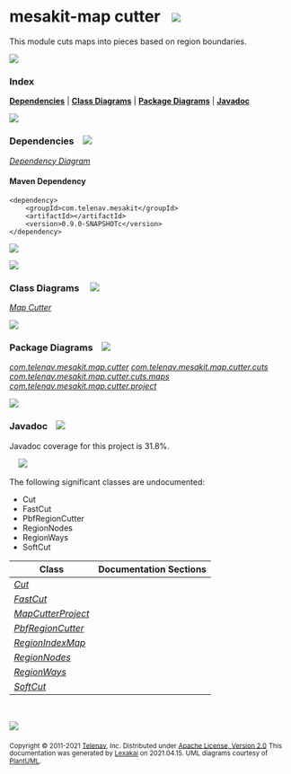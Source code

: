 # mesakit-map cutter &nbsp;&nbsp;![](https://www.kivakit.org/images/gears-40.png)

This module cuts maps into pieces based on region boundaries.

![](https://www.kivakit.org/images/horizontal-line.png)

### Index



[**Dependencies**](#dependencies) | [**Class Diagrams**](#class-diagrams) | [**Package Diagrams**](#package-diagrams) | [**Javadoc**](#javadoc)

![](https://www.kivakit.org/images/horizontal-line.png)

### Dependencies <a name="dependencies"></a> &nbsp;&nbsp; ![](https://www.kivakit.org/images/dependencies-40.png)

[*Dependency Diagram*](documentation/diagrams/dependencies.svg)

#### Maven Dependency

    <dependency>
        <groupId>com.telenav.mesakit</groupId>
        <artifactId></artifactId>
        <version>0.9.0-SNAPSHOTc</version>
    </dependency>

![](https://www.kivakit.org/images/short-horizontal-line.png)

[//]: # (start-user-text)



[//]: # (end-user-text)

![](https://www.kivakit.org/images/short-horizontal-line.png)

### Class Diagrams <a name="class-diagrams"></a> &nbsp; &nbsp; ![](https://www.kivakit.org/images/diagram-48.png)

[*Map Cutter*](documentation/diagrams/diagram-map-cutter.svg)

![](https://www.kivakit.org/images/short-horizontal-line.png)

### Package Diagrams <a name="package-diagrams"></a> &nbsp;&nbsp; ![](https://www.kivakit.org/images/box-40.png)

[*com.telenav.mesakit.map.cutter*](documentation/diagrams/com.telenav.mesakit.map.cutter.svg)
[*com.telenav.mesakit.map.cutter.cuts*](documentation/diagrams/com.telenav.mesakit.map.cutter.cuts.svg)
[*com.telenav.mesakit.map.cutter.cuts.maps*](documentation/diagrams/com.telenav.mesakit.map.cutter.cuts.maps.svg)
[*com.telenav.mesakit.map.cutter.project*](documentation/diagrams/com.telenav.mesakit.map.cutter.project.svg)

![](https://www.kivakit.org/images/short-horizontal-line.png)

### Javadoc <a name="javadoc"></a> &nbsp;&nbsp; ![](https://www.kivakit.org/images/books-40.png)

Javadoc coverage for this project is 31.8%.

&nbsp; &nbsp;  ![](https://www.kivakit.org/images/meter-30-12.png)

The following significant classes are undocumented:

- Cut
- FastCut
- PbfRegionCutter
- RegionNodes
- RegionWays
- SoftCut

| Class | Documentation Sections |
|---|---|
| [*Cut*](https://telenav.github.io/mesakit-data/javadoc/mesakit.map.cutter/com/telenav/mesakit/map/cutter/Cut.html) |  |
| [*FastCut*](https://telenav.github.io/mesakit-data/javadoc/mesakit.map.cutter/com/telenav/mesakit/map/cutter/cuts/FastCut.html) |  |
| [*MapCutterProject*](https://telenav.github.io/mesakit-data/javadoc/mesakit.map.cutter/com/telenav/mesakit/map/cutter/project/MapCutterProject.html) |  |
| [*PbfRegionCutter*](https://telenav.github.io/mesakit-data/javadoc/mesakit.map.cutter/com/telenav/mesakit/map/cutter/PbfRegionCutter.html) |  |
| [*RegionIndexMap*](https://telenav.github.io/mesakit-data/javadoc/mesakit.map.cutter/com/telenav/mesakit/map/cutter/cuts/maps/RegionIndexMap.html) |  |
| [*RegionNodes*](https://telenav.github.io/mesakit-data/javadoc/mesakit.map.cutter/com/telenav/mesakit/map/cutter/cuts/maps/RegionNodes.html) |  |
| [*RegionWays*](https://telenav.github.io/mesakit-data/javadoc/mesakit.map.cutter/com/telenav/mesakit/map/cutter/cuts/maps/RegionWays.html) |  |
| [*SoftCut*](https://telenav.github.io/mesakit-data/javadoc/mesakit.map.cutter/com/telenav/mesakit/map/cutter/cuts/SoftCut.html) |  |

[//]: # (start-user-text)



[//]: # (end-user-text)

<br/>

![](https://www.kivakit.org/images/horizontal-line.png)

<sub>Copyright &#169; 2011-2021 [Telenav](http://telenav.com), Inc. Distributed under [Apache License, Version 2.0](LICENSE)</sub>
<sub>This documentation was generated by [Lexakai](https://github.com/Telenav/lexakai) on 2021.04.15. UML diagrams courtesy
of [PlantUML](http://plantuml.com).</sub>

